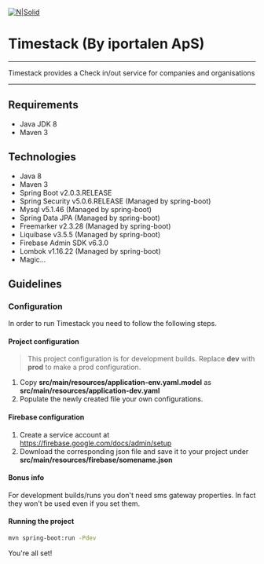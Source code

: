 [![N|Solid](https://iportalen.dk/images/blue-logo-full.png)](https://iportalen.dk/images/blue-logo-full)

# Timestack (By iportalen ApS)
___
Timestack provides a Check in/out service for companies and organisations
___

## Requirements
  - Java JDK 8
  - Maven 3

## Technologies
  - Java 8
  - Maven 3
  - Spring Boot v2.0.3.RELEASE
  - Spring Security v5.0.6.RELEASE (Managed by spring-boot)
  - Mysql v5.1.46 (Managed by spring-boot)
  - Spring Data JPA (Managed by spring-boot)
  - Freemarker v2.3.28 (Managed by spring-boot)
  - Liquibase v3.5.5 (Managed by spring-boot)
  - Firebase Admin SDK v6.3.0
  - Lombok v1.16.22 (Managed by spring-boot)
  - Magic...

## Guidelines

### Configuration
In order to run Timestack you need to follow the following steps.

#### Project configuration
> This project configuration is for development builds. Replace **dev** with **prod** to make a prod configuration.
1. Copy **src/main/resources/application-env.yaml.model** as **src/main/resources/application-dev.yaml**
2. Populate the newly created file your own configurations.

#### Firebase configuration 
1. Create a service account at <https://firebase.google.com/docs/admin/setup> 
2. Download the corresponding json file and save it to your project under **src/main/resources/firebase/somename.json**

#### Bonus info
For development builds/runs you don't need sms gateway properties. In fact they won't be used even if you set them.

#### Running the project

```sh
mvn spring-boot:run -Pdev
```

You're all set!
